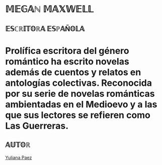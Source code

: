 # 𝕄𝔼𝔾𝔸ℕ 𝕄𝔸𝕏𝕎𝔼𝕃𝕃
## 𝔼𝕊ℂℝ𝕀𝕋𝕆ℝ𝔸 𝔼𝕊ℙ𝔸Ñ𝕆𝕃𝔸
# Prolífica escritora del género romántico ha escrito novelas además de cuentos y relatos en antologías colectivas. Reconocida por su serie de novelas románticas ambientadas en el Medioevo y a las que sus lectores se refieren como Las Guerreras.
## 𝔸𝕌𝕋𝕆ℝ
[Yuliana Paez](https://www.linkedin.com/in/yuliana-garavito-paez-a84a5814a/)
